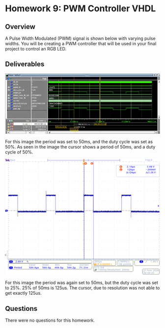 # Homework 9: PWM Controller VHDL

## Overview
A Pulse Width Modulated (PWM) signal is shown below with varying pulse widths. You will be creating a
PWM controller that will be used in your final project to control an RGB LED.

## Deliverables
<PWM Simulation><img src="assets/hw9_ModelSim.png">

For this image the period was set to 50ms, and the duty cycle was set as 50%. As seen in the image the cursor shows a period of 50ms, and a duty cycle of 50%. 

<Hello World Linux><img src="assets/hw9_oscope.png">

For this image the period was again set to 50ms, but the duty cycle was set to 25%. 25% of 50ms is 125us. The cursor, due to resolution was not able to get exactly 125us. 

## Questions
There were no questions for this homework.

